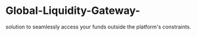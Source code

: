 # Global-Liquidity-Gateway-
solution to seamlessly access your funds outside the platform's constraints.
